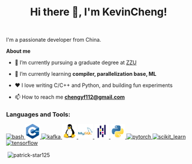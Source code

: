 
<h1 align="center">Hi there 👋, I'm KevinCheng!</h1>
<br />

I'm a passionate developer from China.

**About me**

- 🔭 I’m currently pursuing a graduate degree at [ZZU](http://www.zzu.edu.cn/)
  
- 🌱 I’m currently learning **compiler, parallelization base, ML**

- ❤️ I love writing C/C++ and Python, and building fun experiments

- 📫 How to reach me **chengyf112@gmail.com**

<h3 align="left">Languages and Tools:</h3>
<p align="left"> <a href="https://www.gnu.org/software/bash/" target="_blank" rel="noreferrer"> <img src="https://www.vectorlogo.zone/logos/gnu_bash/gnu_bash-icon.svg" alt="bash" width="40" height="40"/> </a> <a href="https://www.w3schools.com/cpp/" target="_blank" rel="noreferrer"> <img src="https://raw.githubusercontent.com/devicons/devicon/master/icons/cplusplus/cplusplus-original.svg" alt="cplusplus" width="40" height="40"/> </a> <a href="https://www.docker.com/" target="_blank" rel="noreferrer"> </a> <a href="https://kafka.apache.org/" target="_blank" rel="noreferrer"> <img src="https://www.vectorlogo.zone/logos/apache_kafka/apache_kafka-icon.svg" alt="kafka" width="40" height="40"/> </a> <a href="https://www.linux.org/" target="_blank" rel="noreferrer"> <img src="https://raw.githubusercontent.com/devicons/devicon/master/icons/linux/linux-original.svg" alt="linux" width="40" height="40"/> </a> <a href="https://www.mysql.com/" target="_blank" rel="noreferrer"> <img src="https://raw.githubusercontent.com/devicons/devicon/master/icons/mysql/mysql-original-wordmark.svg" alt="mysql" width="40" height="40"/> </a> <a href="https://pandas.pydata.org/" target="_blank" rel="noreferrer"> <img src="https://raw.githubusercontent.com/devicons/devicon/2ae2a900d2f041da66e950e4d48052658d850630/icons/pandas/pandas-original.svg" alt="pandas" width="40" height="40"/> </a> <a href="https://www.python.org" target="_blank" rel="noreferrer"> <img src="https://raw.githubusercontent.com/devicons/devicon/master/icons/python/python-original.svg" alt="python" width="40" height="40"/> </a> <a href="https://pytorch.org/" target="_blank" rel="noreferrer"> <img src="https://www.vectorlogo.zone/logos/pytorch/pytorch-icon.svg" alt="pytorch" width="40" height="40"/> </a> <a href="https://scikit-learn.org/" target="_blank" rel="noreferrer"> <img src="https://upload.wikimedia.org/wikipedia/commons/0/05/Scikit_learn_logo_small.svg" alt="scikit_learn" width="40" height="40"/> </a> <a href="https://www.tensorflow.org" target="_blank" rel="noreferrer"> <img src="https://www.vectorlogo.zone/logos/tensorflow/tensorflow-icon.svg" alt="tensorflow" width="40" height="40"/> </a> </p>

<p>&nbsp;<img align="center" src="https://github-readme-stats.vercel.app/api?username=kevincheng2&show_icons=true&locale=en" alt="patrick-star125" /></p>

<!--
<picture>
  <source media="(prefers-color-scheme: dark)" srcset="https://raw.githubusercontent.com/Patrick-Star125/Patrick-Star125/output/github-contribution-grid-snake-dark.svg">
  <source media="(prefers-color-scheme: light)" srcset="https://raw.githubusercontent.com/Patrick-Star125/Patrick-Star125/output/github-contribution-grid-snake.svg">
  <img alt="github contribution grid snake animation" src="https://raw.githubusercontent.com/Patrick-Star125/Patrick-Star125/output/github-contribution-grid-snake.svg">
</picture>

_generated with [Platane/snk](https://github.com/Platane/snk)_
-->
